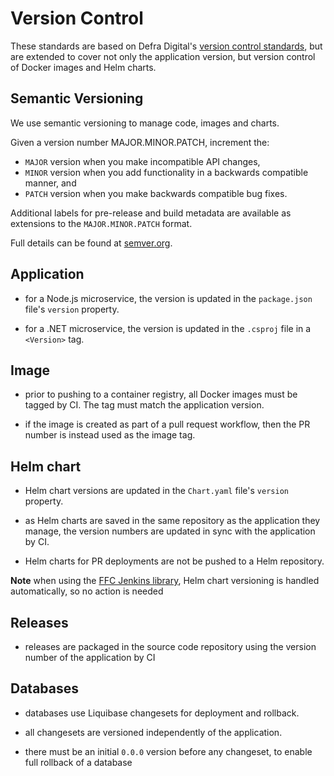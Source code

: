 # Version Control

These standards are based on Defra Digital's [version control standards](https://github.com/DEFRA/software-development-standards/blob/master/standards/version_control_standards.md), but are extended to cover not only the application version, but version control of Docker images and Helm charts.

## Semantic Versioning

We use semantic versioning to manage code, images and charts.

Given a version number MAJOR.MINOR.PATCH, increment the:
- `MAJOR` version when you make incompatible API changes,
- `MINOR` version when you add functionality in a backwards compatible manner, and
- `PATCH` version when you make backwards compatible bug fixes.

Additional labels for pre-release and build metadata are available as extensions to the `MAJOR.MINOR.PATCH` format.

Full details can be found at [semver.org](https://semver.org).

## Application

- for a Node.js microservice, the version is updated in the `package.json` file's `version` property.  

- for a .NET microservice, the version is updated in the `.csproj` file in a `<Version>` tag.

## Image

- prior to pushing to a container registry, all Docker images must be tagged by CI. The tag must match the application version.

- if the image is created as part of a pull request workflow, then the PR number is instead used as the image tag.

## Helm chart

- Helm chart versions are updated in the `Chart.yaml` file's `version` property.

- as Helm charts are saved in the same repository as the application they manage, the version numbers are updated in sync with the application by CI.

- Helm charts for PR deployments are not be pushed to a Helm repository.

**Note** when using the [FFC Jenkins library](https://github.com/DEFRA/ffc-jenkins-pipeline-library), Helm chart versioning is handled automatically, so no action is needed

## Releases

- releases are packaged in the source code repository using the version number of the application by CI

## Databases

- databases use Liquibase changesets for deployment and rollback.  

- all changesets are versioned independently of the application.

- there must be an initial `0.0.0` version before any changeset, to enable full rollback of a database
